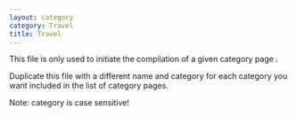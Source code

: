 ```yaml
---
layout: category
category: Travel
title: Travel
---
```


This file is only used to initiate the compilation of a given category page .

Duplicate this file with a different name and category for each category you want included in the list of category pages.

Note: category is case sensitive!
